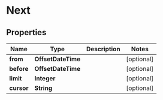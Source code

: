 

# Next


## Properties

Name | Type | Description | Notes
------------ | ------------- | ------------- | -------------
**from** | **OffsetDateTime** |  |  [optional]
**before** | **OffsetDateTime** |  |  [optional]
**limit** | **Integer** |  |  [optional]
**cursor** | **String** |  |  [optional]



